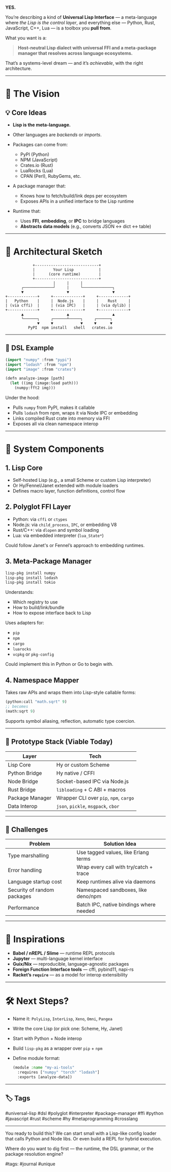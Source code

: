 **YES.**

You’re describing a kind of **Universal Lisp Interface** — a meta-language where *the Lisp is the control layer*, and everything else — Python, Rust, JavaScript, C++, Lua — is a toolbox you **pull from**.

What you want is a:

> **Host-neutral Lisp dialect with universal FFI and a meta-package manager that resolves across language ecosystems.**

That’s a systems-level dream — and it’s *achievable*, with the right architecture.

---

# 🧠 The Vision

## 💡 Core Ideas

* **Lisp is the meta-language.**
* Other languages are *backends* or *imports*.
* Packages can come from:

  * PyPI (Python)
  * NPM (JavaScript)
  * Crates.io (Rust)
  * LuaRocks (Lua)
  * CPAN (Perl), RubyGems, etc.
* A package manager that:

  * Knows how to fetch/build/link deps per ecosystem
  * Exposes APIs in a unified interface to the Lisp runtime
* Runtime that:

  * Uses **FFI**, **embedding**, or **IPC** to bridge languages
  * **Abstracts data models** (e.g., converts JSON <-> dict <-> table)

---

# 🧱 Architectural Sketch

```plaintext
            +----------------------------+
            |        Your Lisp           |
            |      (core runtime)        |
            +----------------------------+
                     |     |     |
       ┌─────────────┘     |     └─────────────┐
       ▼                   ▼                   ▼
+-------------+     +-------------+     +-------------+
|   Python    |     |  Node.js    |     |    Rust     |
| (via cffi)  |     | (via IPC)   |     | (via dylib) |
+-------------+     +-------------+     +-------------+
       ▲                   ▲                   ▲
       └──────┐     ┌──────┴─────┐     ┌──────┐
              ▼     ▼            ▼     ▼      ▼
          PyPI  npm install   shell   crates.io
```

---

## 🧬 DSL Example

```lisp
(import "numpy" :from "pypi")
(import "lodash" :from "npm")
(import "image" :from "crates")

(defn analyze-image [path]
  (let ((img (image:load path)))
    (numpy:fft2 img)))
```

Under the hood:

* Pulls `numpy` from PyPI, makes it callable
* Pulls `lodash` from npm, wraps it via Node IPC or embedding
* Links compiled Rust crate into memory via FFI
* Exposes all via clean namespace interop

---

# 🔧 System Components

## 1. Lisp Core

* Self-hosted Lisp (e.g., a small Scheme or custom Lisp interpreter)
* Or Hy/Fennel/Janet extended with module loaders
* Defines macro layer, function definitions, control flow

## 2. Polyglot FFI Layer

* Python: via `cffi` or `ctypes`
* Node.js: via `child_process`, `IPC`, or embedding V8
* Rust/C++: via `dlopen` and symbol loading
* Lua: via embedded interpreter (`lua_State*`)

Could follow Janet's or Fennel’s approach to embedding runtimes.

## 3. Meta-Package Manager

```bash
lisp-pkg install numpy
lisp-pkg install lodash
lisp-pkg install tokio
```

Understands:

* Which registry to use
* How to build/link/bundle
* How to expose interface back to Lisp

Uses adapters for:

* `pip`
* `npm`
* `cargo`
* `luarocks`
* `vcpkg` or `pkg-config`

Could implement this in Python or Go to begin with.

## 4. Namespace Mapper

Takes raw APIs and wraps them into Lisp-style callable forms:

```lisp
(python:call "math.sqrt" 9)
;; becomes
(math:sqrt 9)
```

Supports symbol aliasing, reflection, automatic type coercion.

---

## 🧪 Prototype Stack (Viable Today)

| Layer           | Tech                                   |
| --------------- | -------------------------------------- |
| Lisp Core       | Hy or custom Scheme                    |
| Python Bridge   | Hy native / CFFI                       |
| Node Bridge     | Socket-based IPC via Node.js           |
| Rust Bridge     | `libloading` + C ABI + macros          |
| Package Manager | Wrapper CLI over `pip`, `npm`, `cargo` |
| Data Interop    | `json`, `pickle`, `msgpack`, `cbor`    |

---

## 🚧 Challenges

| Problem                     | Solution Idea                           |
| --------------------------- | --------------------------------------- |
| Type marshalling            | Use tagged values, like Erlang terms    |
| Error handling              | Wrap every call with try/catch + trace  |
| Language startup cost       | Keep runtimes alive via daemons         |
| Security of random packages | Namespaced sandboxes, like deno/npm     |
| Performance                 | Batch IPC, native bindings where needed |

---

# 🧠 Inspirations

* **Babel / nREPL / Slime** — runtime REPL protocols
* **Jupyter** — multi-language kernel interface
* **Guix/Nix** — reproducible, language-agnostic packages
* **Foreign Function Interface tools** — cffi, pybind11, napi-rs
* **Racket’s `require`** — as a model for interop extensibility

---

# 🛠️ Next Steps?

* Name it: `PolyLisp`, `InterLisp`, `Xeno`, `Omni`, `Pangea`
* Write the core Lisp (or pick one: Scheme, Hy, Janet)
* Start with Python + Node interop
* Build `lisp-pkg` as a wrapper over `pip` + `npm`
* Define module format:

  ```lisp
  (module :name "my-ai-tools"
    :requires ["numpy" "torch" "lodash"]
    :exports [analyze-data])
  ```

---

## 🏷️ Tags

\#universal-lisp #dsl #polyglot #interpreter #package-manager #ffi #python #javascript #rust #scheme #hy #metaprogramming #crosslang

---

You ready to build this? We can start small with a Lisp-like config loader that calls Python and Node libs. Or even build a REPL for hybrid execution.

Where do you want to dig first — the runtime, the DSL grammar, or the package resolution engine?

#tags: #journal #unique
